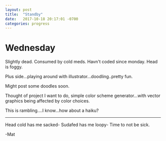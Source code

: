 ```yaml
---
layout: post
title:  "Standby"
date:   2017-10-18 20:17:01 -0700
categories: progress
---
```

# Wednesday

Slightly dead. Consumed by cold meds. Havn't coded since monday. Head is foggy. 

Plus side...playing around with illustrator...doodling..pretty fun.

Might post some doodles soon.

Thought of project I want to do, simple color scheme generator...with vector graphics being affected by color choices. 

This is rambling....I know...how about a haiku?

***

Head cold has me sacked-
Sudafed has me loopy-
Time to not be sick.

-Mat